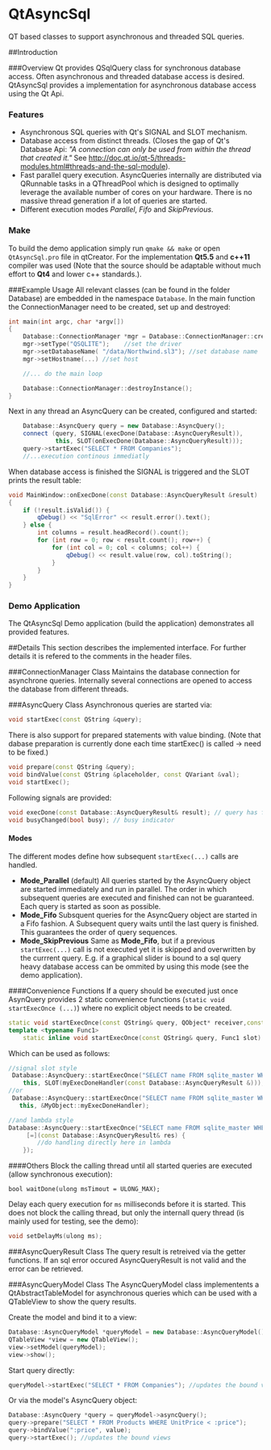 # QtAsyncSql
QT based classes to support asynchronous and threaded SQL queries.
 
##Introduction

###Overview
Qt provides QSqlQuery class for synchronous database access. Often asynchronous and threaded database access is desired. QtAsyncSql provides a implementation for asynchronous database access using the Qt Api.

### Features 
* Asynchronous SQL queries with Qt's SIGNAL and SLOT mechanism.
* Database access from distinct threads. 
(Closes the gap of Qt's Database Api: *"A connection can only be used from within the thread that created it."* See http://doc.qt.io/qt-5/threads-modules.html#threads-and-the-sql-module).
* Fast parallel query execution. 
AsyncQueries internally are distributed via QRunnable tasks in a QThreadPool which is designed to optimally leverage the available number of cores on your hardware. There is no massive thread generation if a lot of queries are started.
* Different execution modes *Parallel*, *Fifo* and *SkipPrevious*.

### Make
To build the demo application simply run  `qmake && make` or open `QtAsyncSql.pro` file in qtCreator. 
For the implementation **Qt5.5** and **c++11** compiler was used (Note that the source should be adaptable without much effort to **Qt4**  and lower c++ standards.). 


###Example Usage
All relevant classes (can be found in the folder Database) are embedded in the namespace `Database`. In the main function the ConnectionManager need to be created, set up and destroyed:
```cpp
int main(int argc, char *argv[])
{
	Database::ConnectionManager *mgr = Database::ConnectionManager::createInstance();
	mgr->setType("QSQLITE");	//set the driver
	mgr->setDatabaseName( "/data/Northwind.sl3"); //set database name
	mgr->setHostname(...) //set host

	//... do the main loop

	Database::ConnectionManager::destroyInstance();
}
```
Next in any thread an AsyncQuery can be created, configured and started:
```cpp
	Database::AsyncQuery query = new Database::AsyncQuery();
	connect (query, SIGNAL(execDone(Database::AsyncQueryResult)),
			 this, SLOT(onExecDone(Database::AsyncQueryResult)));
	query->startExec("SELECT * FROM Companies");
	//...execution continous immediatly
```

When database access is finished the SIGNAL is triggered and the SLOT prints the result table:

```cpp
void MainWindow::onExecDone(const Database::AsyncQueryResult &result)
{
	if (!result.isValid()) {
		qDebug() << "SqlError" << result.error().text();
	} else {
		int columns = result.headRecord().count();
		for (int row = 0; row < result.count(); row++) {
			for (int col = 0; col < columns; col++) {
				qDebug() << result.value(row, col).toString();
			}
		}
	}
}
```
### Demo Application
The QtAsyncSql Demo application (build the application) demonstrates all provided features.

##Details
This section describes the implemented interface. For further details it is refered to the comments in the header files.

###ConnectionManager Class
Maintains the database connection for asynchrone queries. Internally several connections are opened to access the database from different threads.

###AsyncQuery Class
Asynchronous queries are started via:
```cpp
void startExec(const QString &query);
```
 There is also support for prepared statements with value binding.  (Note that dabase preparation is currently done each time startExec() is called -> need to be fixed.)
```cpp
void prepare(const QString &query);
void bindValue(const QString &placeholder, const QVariant &val);
void startExec();
```
Following signals are provided:
```cpp
void execDone(const Database::AsyncQueryResult& result); // query has finished execution
void busyChanged(bool busy); // busy indicator
```

#### Modes
The different modes define how subsequent `startExec(...)` calls are handled.

* **Mode_Parallel** (default)
 All queries started by the AsyncQuery object are started immediately and run in parallel. The order in which subsequent queries are executed and finished can not be guaranteed. Each query is started as soon as possible. 
* **Mode_Fifo**
Subsquent queries for the AsyncQuery object are started in a Fifo fashion. A Subsequent query waits until the last query is finished. This guarantees the order of query sequences. 
* **Mode_SkipPrevious**
 Same as **Mode_Fifo**, but if a previous `startExec(...)` call is not executed yet it is skipped and overwritten by the currrent query. E.g. if a graphical slider is bound to a sql query heavy database access can be ommited by using this mode (see the demo application).

####Convenience Functions
If a query should be executed just once AsynQuery provides 2 static convenience functions (`static void startExecOnce
(...)`) where no explicit object needs to be created.
```cpp
static void startExecOnce(const QString& query, QObject* receiver,const char* member);
template <typename Func1>
	static inline void startExecOnce(const QString& query, Func1 slot)
```
Which can be used as follows:

```cpp
//signal slot style
 Database::AsyncQuery::startExecOnce("SELECT name FROM sqlite_master WHERE type='table'",
	this, SLOT(myExecDoneHandler(const Database::AsyncQueryResult &)));
//or
 Database::AsyncQuery::startExecOnce("SELECT name FROM sqlite_master WHERE type='table'",
   this, &MyObject::myExecDoneHandler);

//and lambda style
Database::AsyncQuery::startExecOnce("SELECT name FROM sqlite_master WHERE type='table'",
	 [=](const Database::AsyncQueryResult& res) {
		//do handling directly here in lambda
	});
```

####Others
Block the calling thread until all started queries are executed (allow synchronous execution):
```
bool waitDone(ulong msTimout = ULONG_MAX);
```
Delay each query execution for `ms` milliseconds before it is started. This does not block the calling thread, but only the internall query thread  (is mainly used for testing, see the demo):
```cpp
void setDelayMs(ulong ms);
```


###AsyncQueryResult Class
The query result is retreived via the getter functions. If an sql error occured AsyncQueryResult is not valid and the error can be retrieved.

###AsyncQueryModel Class
The AsyncQueryModel class implementents a QtAbstractTableModel for asynchronous queries which can be used with a QTableView to show the query results.

Create the model and bind it to a view:
```cpp
Database::AsyncQueryModel *queryModel = new Database::AsyncQueryModel();
QTableView *view = new QTableView();
view->setModel(queryModel);
view->show();
```
Start query directly:
```cpp
queryModel->startExec("SELECT * FROM Companies"); //updates the bound views
```
Or via the model's AsyncQuery object:
```cpp
Database::AsyncQuery *query = queryModel->asyncQuery();
query->prepare("SELECT * FROM Products WHERE UnitPrice < :price");
query->bindValue(":price", value);
query->startExec(); //updates the bound views
```
